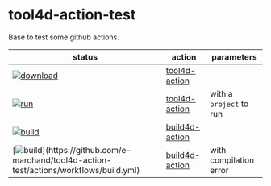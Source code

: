 # tool4d-action-test

Base to test some github actions.

|status|action|parameters| 
|-|-|-| 
|[![download](https://github.com/e-marchand/tool4d-action-test/actions/workflows/download.yml/badge.svg)](https://github.com/e-marchand/tool4d-action-test/actions/workflows/download.yml)|[tool4d-action](https://github.com/e-marchand/tool4d-action)||
|[![run](https://github.com/e-marchand/tool4d-action-test/actions/workflows/run.yml/badge.svg)](https://github.com/e-marchand/tool4d-action-test/actions/workflows/run.yml)|[tool4d-action](https://github.com/e-marchand/tool4d-action)|with a `project` to run|
|[![build](https://github.com/e-marchand/tool4d-action-test/actions/workflows/build.yml/badge.svg)](https://github.com/e-marchand/tool4d-action-test/actions/workflows/build.yml)|[build4d-action](https://github.com/e-marchand/build-component-action)||
|[![build]([https://github.com/e-marchand/tool4d-action-test/actions/workflows/build.yml/badge.svg?branch=buildfailed](https://github.com/e-marchand/tool4d-action-test/actions/runs/5148197514))](https://github.com/e-marchand/tool4d-action-test/actions/workflows/build.yml)|[build4d-action](https://github.com/e-marchand/build-component-action)|with compilation error|

